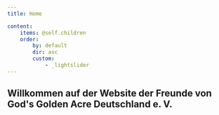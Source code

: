 ```yaml
---
title: Home

content:
    items: @self.children
    order:
        by: default
        dir: asc
        custom:
            - _lightslider
---
```


## Willkommen auf der Website der Freunde von God's Golden Acre Deutschland e. V.
